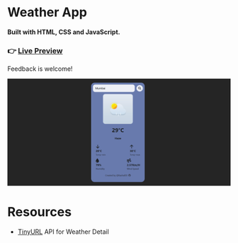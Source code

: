# Weather App

**Built with HTML, CSS and JavaScript.**

### :point_right: [**Live Preview**](https://shafaqali.github.io/Weather_App/) 

Feedback is welcome!

![](./img/preview.png)

# Resources
* [TinyURL](https://openweathermap.org/weather-dashboard) API for Weather Detail
